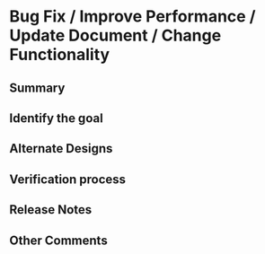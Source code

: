 # Bug Fix / Improve Performance / Update Document / Change Functionality
## Summary
<!-- Talk about this PR -->

## Identify the goal
<!-- what's your goal about this PR? -->

## Alternate Designs
<!-- How did you make better? -->

## Verification process
<!-- How can we verify the changes -->

## Release Notes
<!-- Describe release notes for users -->

## Other Comments
<!-- Any other comments related this PR -->
